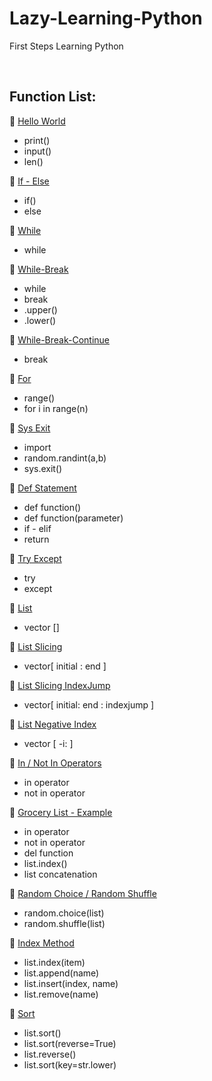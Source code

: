 # Lazy-Learning-Python
First Steps Learning Python

<br>

## Function List:

:large_blue_circle: [Hello World](01-hello-world.py)

* print()
* input()
* len()

:large_blue_circle: [If - Else](02-simple-if-else.py)

* if()
* else

:large_blue_circle: [While](03-while.py)

* while

:large_blue_circle: [While-Break](04-while-break.py)

* while
* break
* .upper()
* .lower()

:large_blue_circle: [While-Break-Continue](05-while-break-continue.py)

* break

:large_blue_circle: [For](06-for.py)

* range()
* for i in range(n)

:large_blue_circle: [Sys Exit](07-sys-exit.py)

* import
* random.randint(a,b)
* sys.exit()

:large_blue_circle: [Def Statement](08-def-statement.py)

* def function()
* def function(parameter)
* if - elif
* return 

:large_blue_circle: [Try Except](09-try-except.py)

* try
* except

:large_blue_circle: [List](10-list.py)

* vector []

:large_blue_circle: [List Slicing](11-list-slicing.py)

* vector[ initial : end ]

:large_blue_circle: [List Slicing IndexJump](12-list-slicing-indexjump.py)

* vector[ initial: end : indexjump ]

:large_blue_circle: [List Negative Index](13-list-negative-index.py)

* vector [ -i: ]

:large_blue_circle: [In / Not In Operators](14-in-not-operators.py)

* in operator
* not in operator

:large_blue_circle: [Grocery List - Example](15-grocery-list.py)

* in operator
* not in operator
* del function
* list.index()
* list concatenation

:large_blue_circle: [Random Choice / Random Shuffle](16-random-choice.py)

* random.choice(list)
* random.shuffle(list)

:large_blue_circle: [Index Method](18-index-method.py)

* list.index(item)
* list.append(name)
* list.insert(index, name)
* list.remove(name)

:large_blue_circle: [Sort](19-sort.py)

* list.sort()
* list.sort(reverse=True)
* list.reverse()
* list.sort(key=str.lower)